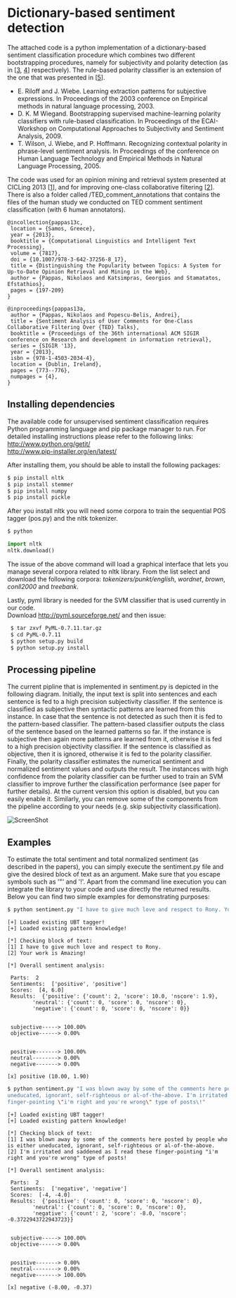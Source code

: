 Dictionary-based sentiment detection
======================
The attached code is a python implementation of a dictionary-based sentiment classification procedure which combines two different bootstrapping procedures, namely for subjectivity and polarity detection (as in [<a href="http://www.cs.utah.edu/~riloff/pdfs/emnlp03.pdf">3</a>, <a href="http://www.lsv.uni-saarland.de/wassa.pdf">4</a>] respectively). The rule-based polarity classifier is an extension of the one that was presented in [<a href="http://people.cs.pitt.edu/~wiebe/pubs/papers/emnlp05polarity.pdf">5</a>].

- E. Riloff and J. Wiebe. Learning extraction patterns for subjective expressions.
In Proceedings of the 2003 conference on Empirical methods in natural language
processing, 2003.  <br />
- D. K. M Wiegand. Bootstrapping supervised machine-learning polarity classifiers with rule-based classification. 
In Proceedings of the ECAI-Workshop on Computational Approaches to Subjectivity and Sentiment Analysis, 2009.  <br />
- T. Wilson, J. Wiebe, and P. Hoffmann. Recognizing contextual polarity in phrase-level sentiment 
analysis. In Proceedings of the conference on Human Language Technology and Empirical Methods in 
Natural Language Processing, 2005. <br />

The code was used for an opinion mining and retrieval system presented at CICLing 2013 [<a href="http://publications.idiap.ch/downloads/papers/2013/Pappas_CICLING_2013.pdf">1</a>],  and for improving one-class collaborative filtering [<a href="http://publications.idiap.ch/downloads/papers/2013/Pappas_SIGIR_2013.pdf">2</a>]. There is also a folder called /TED_comment_annotations that contains the files of the human study we conducted on TED comment sentiment classification (with 6 human annotators).  

```
@incollection{pappas13c,
 location = {Samos, Greece},
 year = {2013},
 booktitle = {Computational Linguistics and Intelligent Text Processing},
 volume = {7817},
 doi = {10.1007/978-3-642-37256-8_17},
 title = {Distinguishing the Popularity between Topics: A System for Up-to-Date Opinion Retrieval and Mining in the Web},
 author = {Pappas, Nikolaos and Katsimpras, Georgios and Stamatatos, Efstathios},
 pages = {197-209}
}

@inproceedings{pappas13a,
 author = {Pappas, Nikolaos and Popescu-Belis, Andrei},
 title = {Sentiment Analysis of User Comments for One-Class Collaborative Filtering Over {TED} Talks},
 booktitle = {Proceedings of the 36th international ACM SIGIR conference on Research and development in information retrieval},
 series = {SIGIR '13},
 year = {2013},
 isbn = {978-1-4503-2034-4},
 location = {Dublin, Ireland},
 pages = {773--776},
 numpages = {4},
} 
```



Installing dependencies
------------
The available code for unsupervised sentiment classification requires Python programming 
language and pip package manager to run. For detailed installing instructions please refer to 
the following links: <br />
http://www.python.org/getit/ <br />
http://www.pip-installer.org/en/latest/

After installing them, you should be able to install the following packages: <br />
```bash
$ pip install nltk  
$ pip install stemmer 
$ pip install numpy
$ pip install pickle 
```

After you install nltk you will need some corpora to train the sequential POS tagger (pos.py) and the nltk tokenizer.
```bash
$ python 
```
```python
import nltk 
nltk.download() 
```  
The issue of the above command will load a graphical interface that lets you manage several corpora
related to nltk library. From the list select and download the following corpora: 
*tokenizers/punkt/english*, *wordnet*, *brown*, *conll2000* and *treebank*. 

Lastly, pyml library is needed for the SVM classifier that is used currently in our code. <br />
Download http://pyml.sourceforge.net/ and then issue: <br />
```bash 
 $ tar zxvf PyML-0.7.11.tar.gz
 $ cd PyML-0.7.11
 $ python setup.py build
 $ python setup.py install 
```


Processing pipeline
-------------------
The current pipline that is implemented in sentiment.py is depicted in the following diagram. Initially,
the input text is split into sentences and each sentence is fed to a high precision subjectivity classifier.
If the sentence is classified as subjective then syntactic patterns are learned from this instance. In case 
that the sentence is not detected as such then it is fed to the pattern-based classifier. The pattern-based
classifier outputs the class of the sentence based on the learned patterns so far. If the instance is subjective
then again more patterns are learned from it, otherwise it is fed to a high precision objectivity classifier.
If the sentence is classified as objective, then it is ignored, otherwise it is fed to the polarity classifier.
Finally, the polarity classifier estimates the numerical sentiment and normalized sentiment values and outputs
the result. The instances with high confidence from the polarity classifier can be further used to train an SVM 
classifier to improve further the classification performance (see paper for further details). At the current version
this option is disabled, but you can easily enable it. Similarly, you can remove some of the components from the 
pipeline according to your needs (e.g. skip subjectivity classification).

![ScreenShot](https://raw.github.com/nik0spapp/unsupervised_sentiment/master/examples/bootstrap.png)


Examples
--------
To estimate the total sentiment and total normalized sentiment (as described in the papers), 
you can simply execute the sentiment.py file and give the desired block of text as an argument.
Make sure that you escape symbols such as '"' and '!'. Apart from the command line execution you 
can integrate the library to your code and use directly the returned results. Below you can 
find two simple examples for demonstrating purposes:

```bash
$ python sentiment.py "I have to give much love and respect to Rony. Your work is Amazing\\!"
```
```
[+] Loaded existing UBT tagger!
[+] Loaded existing pattern knowledge!

[*] Checking block of text:
[1] I have to give much love and respect to Rony.
[2] Your work is Amazing!

[*] Overall sentiment analysis:

 Parts:  2
 Sentiments:  ['positive', 'positive']
 Scores:  [4, 6.0]
 Results:  {'positive': {'count': 2, 'score': 10.0, 'nscore': 1.9},
	    'neutral': {'count': 0, 'score': 0, 'nscore': 0},
	    'negative': {'count': 0, 'score': 0, 'nscore': 0}}


 subjective-----> 100.00%
 objective------> 0.00%


 positive-------> 100.00%
 neutral--------> 0.00%
 negative-------> 0.00%

[x] positive (10.00, 1.90)
```


```bash
$ python sentiment.py "I was blown away by some of the comments here posted by people who is either 
uneducated, ignorant, self-righteous or al-of-the-above. I'm irritated and saddened as I read these 
finger-pointing \"i'm right and you're wrong\" type of posts\!"
```
```
[+] Loaded existing UBT tagger!
[+] Loaded existing pattern knowledge!

[*] Checking block of text:
[1] I was blown away by some of the comments here posted by people who is either uneducated, ignorant, self-righteous or al-of-the-above.
[2] I'm irritated and saddened as I read these finger-pointing "i'm right and you're wrong" type of posts!

[*] Overall sentiment analysis:

 Parts:  2
 Sentiments:  ['negative', 'negative']
 Scores:  [-4, -4.0]
 Results:  {'positive': {'count': 0, 'score': 0, 'nscore': 0},
	    'neutral': {'count': 0, 'score': 0, 'nscore': 0},
	    'negative': {'count': 2, 'score': -8.0, 'nscore': -0.3722943722943723}}


 subjective-----> 100.00%
 objective------> 0.00%


 positive-------> 0.00%
 neutral--------> 0.00%
 negative-------> 100.00%

[x] negative (-8.00, -0.37)
```

